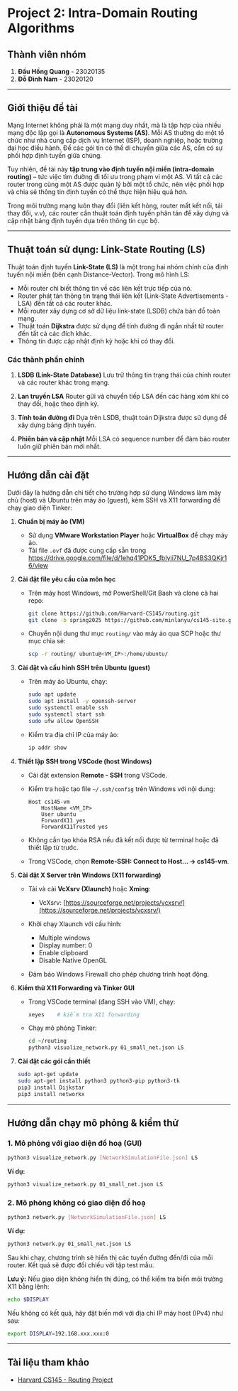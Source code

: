 # Project 2: Intra-Domain Routing Algorithms

## Thành viên nhóm

1. **Đầu Hồng Quang** - 23020135
2. **Đỗ Đình Nam** - 23020120

---

## Giới thiệu đề tài

Mạng Internet không phải là một mạng duy nhất, mà là tập hợp của nhiều mạng độc lập gọi là **Autonomous Systems (AS)**. Mỗi AS thường do một tổ chức như nhà cung cấp dịch vụ Internet (ISP), doanh nghiệp, hoặc trường đại học điều hành. Để các gói tin có thể di chuyển giữa các AS, cần có sự phối hợp định tuyến giữa chúng.

Tuy nhiên, đề tài này **tập trung vào định tuyến nội miền (intra-domain routing)** – tức việc tìm đường đi tối ưu trong phạm vi một AS. Vì tất cả các router trong cùng một AS được quản lý bởi một tổ chức, nên việc phối hợp và chia sẻ thông tin định tuyến có thể thực hiện hiệu quả hơn.

Trong môi trường mạng luôn thay đổi (liên kết hỏng, router mất kết nối, tải thay đổi, v.v), các router cần thuật toán định tuyến phân tán để xây dựng và cập nhật bảng định tuyến dựa trên thông tin cục bộ.

---

## Thuật toán sử dụng: Link-State Routing (LS)

Thuật toán định tuyến **Link-State (LS)** là một trong hai nhóm chính của định tuyến nội miền (bên cạnh Distance-Vector). Trong mô hình LS:

* Mỗi router chỉ biết thông tin về các liên kết trực tiếp của nó.
* Router phát tán thông tin trạng thái liên kết (Link-State Advertisements - LSA) đến tất cả các router khác.
* Mỗi router xây dựng cơ sở dữ liệu link-state (LSDB) chứa bản đồ toàn mạng.
* Thuật toán **Dijkstra** được sử dụng để tính đường đi ngắn nhất từ router đến tất cả các đích khác.
* Thông tin được cập nhật định kỳ hoặc khi có thay đổi.

### Các thành phần chính

1. **LSDB (Link-State Database)**
   Lưu trữ thông tin trạng thái của chính router và các router khác trong mạng.

2. **Lan truyền LSA**
   Router gửi và chuyển tiếp LSA đến các hàng xóm khi có thay đổi, hoặc theo định kỳ.

3. **Tính toán đường đi**
   Dựa trên LSDB, thuật toán Dijkstra được sử dụng để xây dựng bảng định tuyến.

4. **Phiên bản và cập nhật**
   Mỗi LSA có sequence number để đảm bảo router luôn giữ phiên bản mới nhất.

---

## Hướng dẫn cài đặt

Dưới đây là hướng dẫn chi tiết cho trường hợp sử dụng Windows làm máy chủ (host) và Ubuntu trên máy ảo (guest), kèm SSH và X11 forwarding để chạy giao diện Tinker:

1. **Chuẩn bị máy ảo (VM)**

   * Sử dụng **VMware Workstation Player** hoặc **VirtualBox** để chạy máy ảo.
   * Tải file `.ovf` đã được cung cấp sẵn trong https://drive.google.com/file/d/1ehq41PDK5_fbIyii7NU_7p4BS3QKjr16/view

2. **Cài đặt file yêu cầu của môn học**

   * Trên máy host Windows, mở PowerShell/Git Bash và clone cả hai repo:

     ```bash
     git clone https://github.com/Harvard-CS145/routing.git
     git clone -b spring2025 https://github.com/minlanyu/cs145-site.git
     ```
   * Chuyển nội dung thư mục `routing/` vào máy ảo qua SCP hoặc thư mục chia sẻ:

     ```bash
     scp -r routing/ ubuntu@<VM_IP>:/home/ubuntu/
     ```

3. **Cài đặt và cấu hình SSH trên Ubuntu (guest)**

   * Trên máy ảo Ubuntu, chạy:

     ```bash
     sudo apt update
     sudo apt install -y openssh-server
     sudo systemctl enable ssh
     sudo systemctl start ssh
     sudo ufw allow OpenSSH
     ```
   * Kiểm tra địa chỉ IP của máy ảo:

     ```bash
     ip addr show
     ```

4. **Thiết lập SSH trong VSCode (host Windows)**

   * Cài đặt extension **Remote - SSH** trong VSCode.
   * Kiểm tra hoặc tạo file `~/.ssh/config` trên Windows với nội dung:

     ```text
     Host cs145-vm
         HostName <VM_IP>
         User ubuntu
         ForwardX11 yes
         ForwardX11Trusted yes
     ```
   * Không cần tạo khóa RSA nếu đã kết nối được từ terminal hoặc đã thiết lập từ trước.
   * Trong VSCode, chọn **Remote-SSH: Connect to Host... → cs145-vm**.

5. **Cài đặt X Server trên Windows (X11 forwarding)**

   * Tải và cài **VcXsrv (Xlaunch)** hoặc **Xming**:

     * VcXsrv: [https://sourceforge.net/projects/vcxsrv/](https://sourceforge.net/projects/vcxsrv/)
   * Khởi chạy Xlaunch với cấu hình:

     * Multiple windows
     * Display number: 0
     * Enable clipboard
     * Disable Native OpenGL
   * Đảm bảo Windows Firewall cho phép chương trình hoạt động.

6. **Kiểm thử X11 Forwarding và Tinker GUI**

   * Trong VSCode terminal (đang SSH vào VM), chạy:

     ```bash
     xeyes    # kiểm tra X11 forwarding
     ```
   * Chạy mô phỏng Tinker:

     ```bash
     cd ~/routing
     python3 visualize_network.py 01_small_net.json LS
     ```

7. **Cài đặt các gói cần thiết**

   ```bash
   sudo apt-get update
   sudo apt-get install python3 python3-pip python3-tk
   pip3 install Dijkstar
   pip3 install networkx
   ```

---

## Hướng dẫn chạy mô phỏng & kiểm thử

### 1. Mô phỏng với giao diện đồ hoạ (GUI)

```bash
python3 visualize_network.py [NetworkSimulationFile.json] LS
```

**Ví dụ:**

```bash
python3 visualize_network.py 01_small_net.json LS
```

### 2. Mô phỏng không có giao diện đồ hoạ

```bash
python3 network.py [NetworkSimulationFile.json] LS
```

**Ví dụ:**

```bash
python3 network.py 01_small_net.json LS
```

Sau khi chạy, chương trình sẽ hiển thị các tuyến đường đến/đi của mỗi router. Kết quả sẽ được đối chiếu với tập test mẫu.

**Lưu ý:** Nếu giao diện không hiển thị đúng, có thể kiểm tra biến môi trường X11 bằng lệnh:

```bash
echo $DISPLAY
```

Nếu không có kết quả, hãy đặt biến mới với địa chỉ IP máy host (IPv4) như sau:

```bash
export DISPLAY=192.168.xxx.xxx:0
```

---

## Tài liệu tham khảo

* [Harvard CS145 - Routing Project](https://github.com/Harvard-CS145/routing?tab=readme-ov-file#implementation-instructions)
